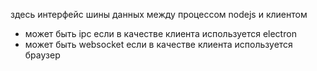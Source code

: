 здесь интерфейс шины данных между процессом nodejs и клиентом
- может быть ipc если в качестве клиента используется electron
- может быть websocket если в качестве клиента используется браузер

